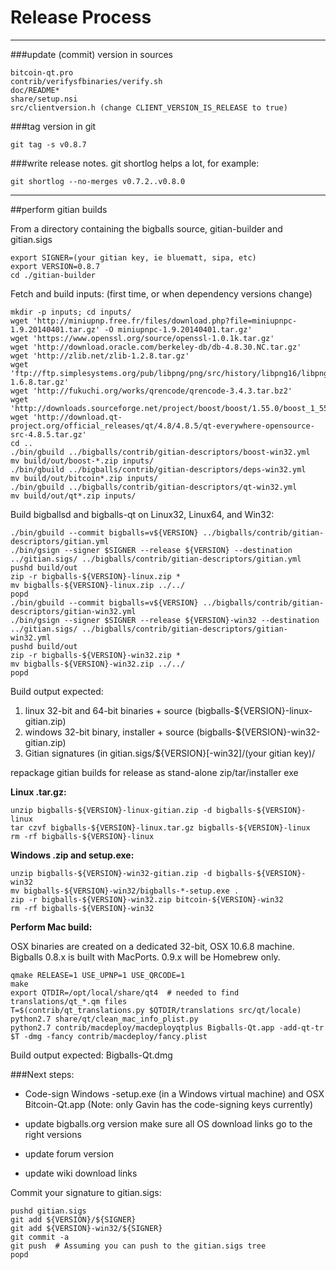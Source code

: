 Release Process
====================

* * *

###update (commit) version in sources


	bitcoin-qt.pro
	contrib/verifysfbinaries/verify.sh
	doc/README*
	share/setup.nsi
	src/clientversion.h (change CLIENT_VERSION_IS_RELEASE to true)

###tag version in git

	git tag -s v0.8.7

###write release notes. git shortlog helps a lot, for example:

	git shortlog --no-merges v0.7.2..v0.8.0

* * *

##perform gitian builds

 From a directory containing the bigballs source, gitian-builder and gitian.sigs
  
	export SIGNER=(your gitian key, ie bluematt, sipa, etc)
	export VERSION=0.8.7
	cd ./gitian-builder

 Fetch and build inputs: (first time, or when dependency versions change)

	mkdir -p inputs; cd inputs/
	wget 'http://miniupnp.free.fr/files/download.php?file=miniupnpc-1.9.20140401.tar.gz' -O miniupnpc-1.9.20140401.tar.gz'
	wget 'https://www.openssl.org/source/openssl-1.0.1k.tar.gz'
	wget 'http://download.oracle.com/berkeley-db/db-4.8.30.NC.tar.gz'
	wget 'http://zlib.net/zlib-1.2.8.tar.gz'
	wget 'ftp://ftp.simplesystems.org/pub/libpng/png/src/history/libpng16/libpng-1.6.8.tar.gz'
	wget 'http://fukuchi.org/works/qrencode/qrencode-3.4.3.tar.bz2'
	wget 'http://downloads.sourceforge.net/project/boost/boost/1.55.0/boost_1_55_0.tar.bz2'
	wget 'http://download.qt-project.org/official_releases/qt/4.8/4.8.5/qt-everywhere-opensource-src-4.8.5.tar.gz'
	cd ..
	./bin/gbuild ../bigballs/contrib/gitian-descriptors/boost-win32.yml
	mv build/out/boost-*.zip inputs/
	./bin/gbuild ../bigballs/contrib/gitian-descriptors/deps-win32.yml
	mv build/out/bitcoin*.zip inputs/
	./bin/gbuild ../bigballs/contrib/gitian-descriptors/qt-win32.yml
	mv build/out/qt*.zip inputs/

 Build bigballsd and bigballs-qt on Linux32, Linux64, and Win32:
  
	./bin/gbuild --commit bigballs=v${VERSION} ../bigballs/contrib/gitian-descriptors/gitian.yml
	./bin/gsign --signer $SIGNER --release ${VERSION} --destination ../gitian.sigs/ ../bigballs/contrib/gitian-descriptors/gitian.yml
	pushd build/out
	zip -r bigballs-${VERSION}-linux.zip *
	mv bigballs-${VERSION}-linux.zip ../../
	popd
	./bin/gbuild --commit bigballs=v${VERSION} ../bigballs/contrib/gitian-descriptors/gitian-win32.yml
	./bin/gsign --signer $SIGNER --release ${VERSION}-win32 --destination ../gitian.sigs/ ../bigballs/contrib/gitian-descriptors/gitian-win32.yml
	pushd build/out
	zip -r bigballs-${VERSION}-win32.zip *
	mv bigballs-${VERSION}-win32.zip ../../
	popd

  Build output expected:

  1. linux 32-bit and 64-bit binaries + source (bigballs-${VERSION}-linux-gitian.zip)
  2. windows 32-bit binary, installer + source (bigballs-${VERSION}-win32-gitian.zip)
  3. Gitian signatures (in gitian.sigs/${VERSION}[-win32]/(your gitian key)/

repackage gitian builds for release as stand-alone zip/tar/installer exe

**Linux .tar.gz:**

	unzip bigballs-${VERSION}-linux-gitian.zip -d bigballs-${VERSION}-linux
	tar czvf bigballs-${VERSION}-linux.tar.gz bigballs-${VERSION}-linux
	rm -rf bigballs-${VERSION}-linux

**Windows .zip and setup.exe:**

	unzip bigballs-${VERSION}-win32-gitian.zip -d bigballs-${VERSION}-win32
	mv bigballs-${VERSION}-win32/bigballs-*-setup.exe .
	zip -r bigballs-${VERSION}-win32.zip bitcoin-${VERSION}-win32
	rm -rf bigballs-${VERSION}-win32

**Perform Mac build:**

  OSX binaries are created on a dedicated 32-bit, OSX 10.6.8 machine.
  Bigballs 0.8.x is built with MacPorts.  0.9.x will be Homebrew only.

	qmake RELEASE=1 USE_UPNP=1 USE_QRCODE=1
	make
	export QTDIR=/opt/local/share/qt4  # needed to find translations/qt_*.qm files
	T=$(contrib/qt_translations.py $QTDIR/translations src/qt/locale)
	python2.7 share/qt/clean_mac_info_plist.py
	python2.7 contrib/macdeploy/macdeployqtplus Bigballs-Qt.app -add-qt-tr $T -dmg -fancy contrib/macdeploy/fancy.plist

 Build output expected: Bigballs-Qt.dmg

###Next steps:

* Code-sign Windows -setup.exe (in a Windows virtual machine) and
  OSX Bitcoin-Qt.app (Note: only Gavin has the code-signing keys currently)

* update bigballs.org version
  make sure all OS download links go to the right versions

* update forum version

* update wiki download links

Commit your signature to gitian.sigs:

	pushd gitian.sigs
	git add ${VERSION}/${SIGNER}
	git add ${VERSION}-win32/${SIGNER}
	git commit -a
	git push  # Assuming you can push to the gitian.sigs tree
	popd

